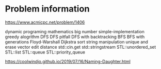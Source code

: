 # Problem information

<https://www.acmicpc.net/problem/1406>

dynamic programing
mathematics
big number
simple-implementation
greedy alogrithm
DFS
DFS pitfall
DFS with backtracking
BFS
BFS with generations
Floyd-Warshall
Dijkstra
sort
string manipulation
unique and erase vector
edit distance
std::cin.get
std::stringstream
STL::unordered_set
STL::list
STL::queue
STL::priority_queue

<https://coolwindjo.github.io/2019/07/16/Naming-Daughter.html>
